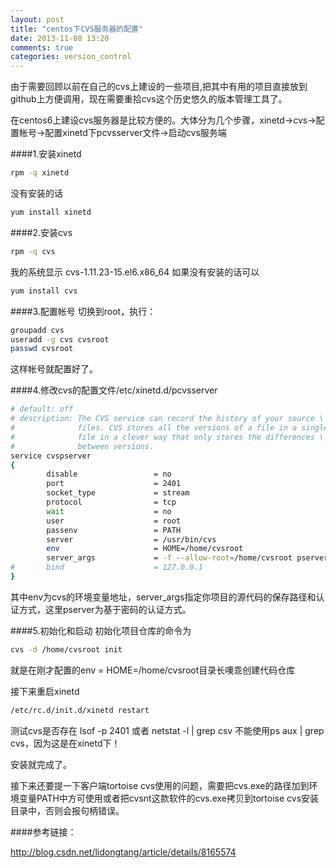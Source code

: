```yaml
---
layout: post
title: "centos下CVS服务器的配置"
date: 2013-11-08 13:20
comments: true
categories: version_control 
---
```


由于需要回顾以前在自己的cvs上建设的一些项目,把其中有用的项目直接放到github上方便调用，现在需要重拾cvs这个历史悠久的版本管理工具了。

<!-- more -->

在centos6上建设cvs服务器是比较方便的。大体分为几个步骤，xinetd->cvs->配置帐号->配置xinetd下pcvsserver文件->启动cvs服务端

####1.安装xinetd
```bash
rpm -q xinetd
```
没有安装的话
```bash
yum install xinetd
```

####2.安装cvs
```bash
rpm -q cvs
```
我的系统显示
cvs-1.11.23-15.el6.x86_64
如果没有安装的话可以
```bash
yum install cvs
```

####3.配置帐号
切换到root，执行：
```bash
groupadd cvs
useradd -g cvs cvsroot
passwd cvsroot
```
这样帐号就配置好了。

####4.修改cvs的配置文件/etc/xinetd.d/pcvsserver
```bash
# default: off
# description: The CVS service can record the history of your source \
#              files. CVS stores all the versions of a file in a single \
#              file in a clever way that only stores the differences \
#              between versions.
service cvspserver
{
        disable                 = no
        port                    = 2401
        socket_type             = stream
        protocol                = tcp
        wait                    = no
        user                    = root
        passenv                 = PATH
        server                  = /usr/bin/cvs
        env                     = HOME=/home/cvsroot
        server_args             = -f --allow-root=/home/cvsroot pserver
#       bind                    = 127.0.0.1
}
```
其中env为cvs的环境变量地址，server_args指定你项目的源代码的保存路径和认证方式，这里pserver为基于密码的认证方式。


####5.初始化和启动
初始化项目仓库的命令为
```bash
cvs -d /home/cvsroot init
```
就是在刚才配置的env = HOME=/home/cvsroot目录长噢乖创建代码仓库

接下来重启xinetd
```bash
/etc/rc.d/init.d/xinetd restart
```
测试cvs是否存在
lsof -p 2401
或者
netstat -l | grep csv
不能使用ps aux | grep cvs，因为这是在xinetd下！

安装就完成了。

接下来还要提一下客户端tortoise cvs使用的问题，需要把cvs.exe的路径加到环境变量PATH中方可使用或者把cvsnt这款软件的cvs.exe拷贝到tortoise cvs安装目录中，否则会报句柄错误。


####参考链接：

http://blog.csdn.net/lidongtang/article/details/8165574

